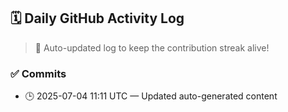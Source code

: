 ## 🗓️ Daily GitHub Activity Log

> 🤖 Auto-updated log to keep the contribution streak alive!

### ✅ Commits

- 🕒 2025-07-04 11:11 UTC — Updated auto-generated content

